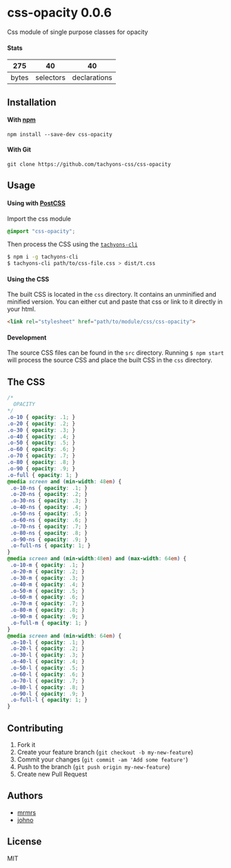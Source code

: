 # css-opacity 0.0.6

Css module of single purpose classes for opacity

#### Stats

275 | 40 | 40
---|---|---
bytes | selectors | declarations

## Installation

#### With [npm](https://npmjs.com)

```
npm install --save-dev css-opacity
```

#### With Git

```
git clone https://github.com/tachyons-css/css-opacity
```

## Usage

#### Using with [PostCSS](https://github.com/postcss/postcss)

Import the css module

```css
@import "css-opacity";
```

Then process the CSS using the [`tachyons-cli`](https://github.com/tachyons-css/tachyons-cli)

```sh
$ npm i -g tachyons-cli
$ tachyons-cli path/to/css-file.css > dist/t.css
```

#### Using the CSS

The built CSS is located in the `css` directory. It contains an unminified and minified version.
You can either cut and paste that css or link to it directly in your html.

```html
<link rel="stylesheet" href="path/to/module/css/css-opacity">
```

#### Development

The source CSS files can be found in the `src` directory.
Running `$ npm start` will process the source CSS and place the built CSS in the `css` directory.

## The CSS

```css
/*
  OPACITY
*/
.o-10 { opacity: .1; }
.o-20 { opacity: .2; }
.o-30 { opacity: .3; }
.o-40 { opacity: .4; }
.o-50 { opacity: .5; }
.o-60 { opacity: .6; }
.o-70 { opacity: .7; }
.o-80 { opacity: .8; }
.o-90 { opacity: .9; }
.o-full { opacity: 1; }
@media screen and (min-width: 48em) {
 .o-10-ns { opacity: .1; }
 .o-20-ns { opacity: .2; }
 .o-30-ns { opacity: .3; }
 .o-40-ns { opacity: .4; }
 .o-50-ns { opacity: .5; }
 .o-60-ns { opacity: .6; }
 .o-70-ns { opacity: .7; }
 .o-80-ns { opacity: .8; }
 .o-90-ns { opacity: .9; }
 .o-full-ns { opacity: 1; }
}
@media screen and (min-width:48em) and (max-width: 64em) {
 .o-10-m { opacity: .1; }
 .o-20-m { opacity: .2; }
 .o-30-m { opacity: .3; }
 .o-40-m { opacity: .4; }
 .o-50-m { opacity: .5; }
 .o-60-m { opacity: .6; }
 .o-70-m { opacity: .7; }
 .o-80-m { opacity: .8; }
 .o-90-m { opacity: .9; }
 .o-full-m { opacity: 1; }
}
@media screen and (min-width: 64em) {
 .o-10-l { opacity: .1; }
 .o-20-l { opacity: .2; }
 .o-30-l { opacity: .3; }
 .o-40-l { opacity: .4; }
 .o-50-l { opacity: .5; }
 .o-60-l { opacity: .6; }
 .o-70-l { opacity: .7; }
 .o-80-l { opacity: .8; }
 .o-90-l { opacity: .9; }
 .o-full-l { opacity: 1; }
}
```

## Contributing

1. Fork it
2. Create your feature branch (`git checkout -b my-new-feature`)
3. Commit your changes (`git commit -am 'Add some feature'`)
4. Push to the branch (`git push origin my-new-feature`)
5. Create new Pull Request

## Authors

* [mrmrs](http://mrmrs.io)
* [johno](http://johnotander.com)

## License

MIT

